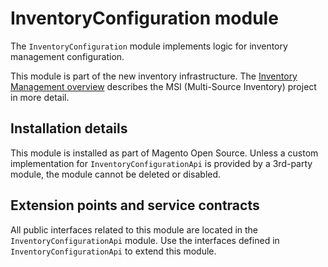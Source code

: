 # InventoryConfiguration module

The `InventoryConfiguration` module implements logic for inventory management configuration.

This module is part of the new inventory infrastructure. The
[Inventory Management overview](https://developer.adobe.com/commerce/webapi/rest/inventory/index.html)
describes the MSI (Multi-Source Inventory) project in more detail.

## Installation details

This module is installed as part of Magento Open Source. Unless a custom implementation for
`InventoryConfigurationApi` is provided by a 3rd-party module, the module cannot be deleted or disabled.

## Extension points and service contracts

All public interfaces related to this module are located in the `InventoryConfigurationApi` module.
Use the interfaces defined in `InventoryConfigurationApi` to extend this module.
